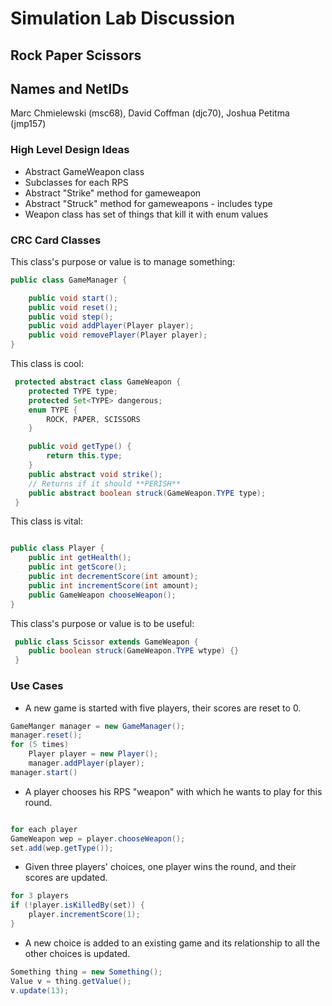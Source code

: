 # Simulation Lab Discussion

## Rock Paper Scissors

## Names and NetIDs

Marc Chmielewski (msc68), David Coffman (djc70), Joshua Petitma (jmp157)

### High Level Design Ideas

*   Abstract GameWeapon class
*   Subclasses for each RPS
*   Abstract "Strike" method for gameweapon
*   Abstract "Struck" method for gameweapons - includes type
*   Weapon class has set of things that kill it with enum values

### CRC Card Classes

This class's purpose or value is to manage something:

```java
public class GameManager {

	public void start();
	public void reset();
	public void step();
	public void addPlayer(Player player);
	public void removePlayer(Player player);
}
```

This class is cool:
```java
 protected abstract class GameWeapon {
 	protected TYPE type;
 	protected Set<TYPE> dangerous;
 	enum TYPE {
		ROCK, PAPER, SCISSORS
	}

	public void getType() {
		return this.type;
	}
	public abstract void strike();
	// Returns if it should **PERISH**
	public abstract boolean struck(GameWeapon.TYPE type);
 }

```

This class is vital:
```java

public class Player {
	public int getHealth();
	public int getScore();
	public int decrementScore(int amount);
	public int incrementScore(int amount);
	public GameWeapon chooseWeapon();
}
```

This class's purpose or value is to be useful:

```java
 public class Scissor extends GameWeapon {
	public boolean struck(GameWeapon.TYPE wtype) {}
 }
```

### Use Cases

*   A new game is started with five players, their scores are reset to 0.

```java
GameManger manager = new GameManager();
manager.reset();
for (5 times)
	Player player = new Player();
	manager.addPlayer(player);
manager.start()
```

*   A player chooses his RPS "weapon" with which he wants to play for this round.

```java

for each player
GameWeapon wep = player.chooseWeapon();
set.add(wep.getType());
```

*   Given three players' choices, one player wins the round, and their scores are updated.

```java
for 3 players
if (!player.isKilledBy(set)) {
	player.incrementScore(1);
}
```

*   A new choice is added to an existing game and its relationship to all the other choices is updated.

```java
Something thing = new Something();
Value v = thing.getValue();
v.update(13);
```
